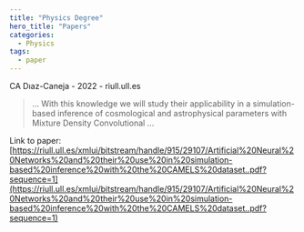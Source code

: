 ```yaml
---
title: "Physics Degree"
hero_title: "Papers"
categories:
  - Physics
tags:
  - paper
---
```

CA Dıaz-Caneja - 2022 - riull.ull.es



>… With this knowledge we will study their applicability in a simulation-based inference of cosmological and astrophysical parameters with Mixture Density Convolutional …

Link to paper: [https://riull.ull.es/xmlui/bitstream/handle/915/29107/Artificial%20Neural%20Networks%20and%20their%20use%20in%20simulation-based%20inference%20with%20the%20CAMELS%20dataset..pdf?sequence=1](https://riull.ull.es/xmlui/bitstream/handle/915/29107/Artificial%20Neural%20Networks%20and%20their%20use%20in%20simulation-based%20inference%20with%20the%20CAMELS%20dataset..pdf?sequence=1)
